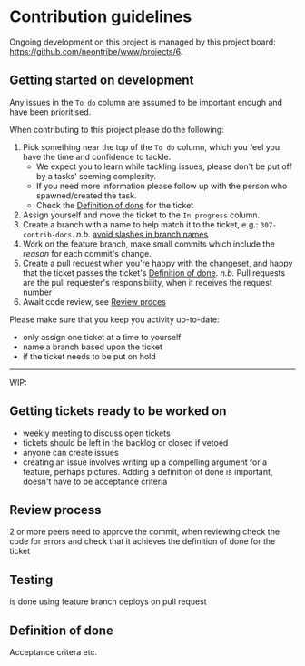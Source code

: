 # Contribution guidelines

Ongoing development on this project is managed by this project board: https://github.com/neontribe/www/projects/6.

## Getting started on development

Any issues in the `To do` column are assumed to be important enough and have been prioritised.

When contributing to this project please do the following:

1. Pick something near the top of the `To do` column, which you feel you have the time and confidence to tackle.
   - We expect you to learn while tackling issues, please don't be put off by a tasks' seeming complexity.
   - If you need more information please follow up with the person who spawned/created the task.
   - Check the [Definition of done](#definition-of-done) for the ticket
1. Assign yourself and move the ticket to the `In progress` column.
1. Create a branch with a name to help match it to the ticket, e.g.: `307-contrib-docs`. _n.b._ [avoid slashes in branch names](https://stackoverflow.com/questions/2527355/using-the-slash-character-in-git-branch-name/2527452#2527452)
1. Work on the feature branch, make small commits which include the _reason_ for each commit's change.
1. Create a pull request when you're happy with the changeset, and happy that the ticket passes the ticket's [Definition of done](#definition-of-done).
   _n.b._ Pull requests are the pull requester's responsibility, when it receives the request number
1. Await code review, see [Review proces](#review-process)

Please make sure that you keep you activity up-to-date:

- only assign one ticket at a time to yourself
- name a branch based upon the ticket
- if the ticket needs to be put on hold

---

WIP:

## Getting tickets ready to be worked on

- weekly meeting to discuss open tickets
- tickets should be left in the backlog or closed if vetoed
- anyone can create issues
- creating an issue involves writing up a compelling argument for a feature, perhaps pictures. Adding a definition of done is important, doesn't have to be acceptance criteria

## Review process

2 or more peers need to approve the commit, when reviewing check the code for errors and check that it achieves the definition of done for the ticket

## Testing

is done using feature branch deploys on pull request

## Definition of done

Acceptance critera etc.
